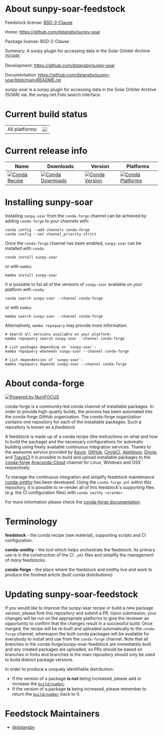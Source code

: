 About sunpy-soar-feedstock
==========================

Feedstock license: [BSD-3-Clause](https://github.com/conda-forge/sunpy-soar-feedstock/blob/main/LICENSE.txt)

Home: https://github.com/dstansby/sunpy-soar

Package license: BSD-2-Clause

Summary: A sunpy plugin for accessing data in the Solar Orbiter Archive (SOAR). 

Development: https://github.com/dstansby/sunpy-soar

Documentation: https://github.com/dstansby/sunpy-soar/blob/main/README.rst

sunpy-soar is a sunpy plugin for accessing data in the Solar Orbiter Archive (SOAR) via.
the sunpy.net.Fido search interface.


Current build status
====================


<table><tr><td>All platforms:</td>
    <td>
      <a href="https://dev.azure.com/conda-forge/feedstock-builds/_build/latest?definitionId=12813&branchName=main">
        <img src="https://dev.azure.com/conda-forge/feedstock-builds/_apis/build/status/sunpy-soar-feedstock?branchName=main">
      </a>
    </td>
  </tr>
</table>

Current release info
====================

| Name | Downloads | Version | Platforms |
| --- | --- | --- | --- |
| [![Conda Recipe](https://img.shields.io/badge/recipe-sunpy--soar-green.svg)](https://anaconda.org/conda-forge/sunpy-soar) | [![Conda Downloads](https://img.shields.io/conda/dn/conda-forge/sunpy-soar.svg)](https://anaconda.org/conda-forge/sunpy-soar) | [![Conda Version](https://img.shields.io/conda/vn/conda-forge/sunpy-soar.svg)](https://anaconda.org/conda-forge/sunpy-soar) | [![Conda Platforms](https://img.shields.io/conda/pn/conda-forge/sunpy-soar.svg)](https://anaconda.org/conda-forge/sunpy-soar) |

Installing sunpy-soar
=====================

Installing `sunpy-soar` from the `conda-forge` channel can be achieved by adding `conda-forge` to your channels with:

```
conda config --add channels conda-forge
conda config --set channel_priority strict
```

Once the `conda-forge` channel has been enabled, `sunpy-soar` can be installed with `conda`:

```
conda install sunpy-soar
```

or with `mamba`:

```
mamba install sunpy-soar
```

It is possible to list all of the versions of `sunpy-soar` available on your platform with `conda`:

```
conda search sunpy-soar --channel conda-forge
```

or with `mamba`:

```
mamba search sunpy-soar --channel conda-forge
```

Alternatively, `mamba repoquery` may provide more information:

```
# Search all versions available on your platform:
mamba repoquery search sunpy-soar --channel conda-forge

# List packages depending on `sunpy-soar`:
mamba repoquery whoneeds sunpy-soar --channel conda-forge

# List dependencies of `sunpy-soar`:
mamba repoquery depends sunpy-soar --channel conda-forge
```


About conda-forge
=================

[![Powered by
NumFOCUS](https://img.shields.io/badge/powered%20by-NumFOCUS-orange.svg?style=flat&colorA=E1523D&colorB=007D8A)](https://numfocus.org)

conda-forge is a community-led conda channel of installable packages.
In order to provide high-quality builds, the process has been automated into the
conda-forge GitHub organization. The conda-forge organization contains one repository
for each of the installable packages. Such a repository is known as a *feedstock*.

A feedstock is made up of a conda recipe (the instructions on what and how to build
the package) and the necessary configurations for automatic building using freely
available continuous integration services. Thanks to the awesome service provided by
[Azure](https://azure.microsoft.com/en-us/services/devops/), [GitHub](https://github.com/),
[CircleCI](https://circleci.com/), [AppVeyor](https://www.appveyor.com/),
[Drone](https://cloud.drone.io/welcome), and [TravisCI](https://travis-ci.com/)
it is possible to build and upload installable packages to the
[conda-forge](https://anaconda.org/conda-forge) [Anaconda-Cloud](https://anaconda.org/)
channel for Linux, Windows and OSX respectively.

To manage the continuous integration and simplify feedstock maintenance
[conda-smithy](https://github.com/conda-forge/conda-smithy) has been developed.
Using the ``conda-forge.yml`` within this repository, it is possible to re-render all of
this feedstock's supporting files (e.g. the CI configuration files) with ``conda smithy rerender``.

For more information please check the [conda-forge documentation](https://conda-forge.org/docs/).

Terminology
===========

**feedstock** - the conda recipe (raw material), supporting scripts and CI configuration.

**conda-smithy** - the tool which helps orchestrate the feedstock.
                   Its primary use is in the construction of the CI ``.yml`` files
                   and simplify the management of *many* feedstocks.

**conda-forge** - the place where the feedstock and smithy live and work to
                  produce the finished article (built conda distributions)


Updating sunpy-soar-feedstock
=============================

If you would like to improve the sunpy-soar recipe or build a new
package version, please fork this repository and submit a PR. Upon submission,
your changes will be run on the appropriate platforms to give the reviewer an
opportunity to confirm that the changes result in a successful build. Once
merged, the recipe will be re-built and uploaded automatically to the
`conda-forge` channel, whereupon the built conda packages will be available for
everybody to install and use from the `conda-forge` channel.
Note that all branches in the conda-forge/sunpy-soar-feedstock are
immediately built and any created packages are uploaded, so PRs should be based
on branches in forks and branches in the main repository should only be used to
build distinct package versions.

In order to produce a uniquely identifiable distribution:
 * If the version of a package **is not** being increased, please add or increase
   the [``build/number``](https://docs.conda.io/projects/conda-build/en/latest/resources/define-metadata.html#build-number-and-string).
 * If the version of a package **is** being increased, please remember to return
   the [``build/number``](https://docs.conda.io/projects/conda-build/en/latest/resources/define-metadata.html#build-number-and-string)
   back to 0.

Feedstock Maintainers
=====================

* [@dstansby](https://github.com/dstansby/)

